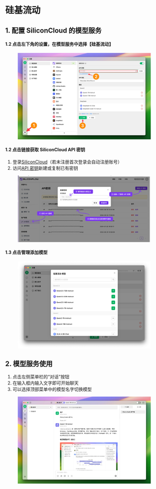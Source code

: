 # 硅基流动

## 1. 配置 SiliconCloud 的模型服务 <a href="#id-2-siliconcloud" id="id-2-siliconcloud"></a>

#### [​](https://docs.siliconflow.cn/usercases/use-siliconcloud-in-cherry-studio#2-1)1.2 点击左下角的设置，在模型服务中选择【硅基流动】 <a href="#id-2-1" id="id-2-1"></a>

<figure><img src="https://raw.githubusercontent.com/siliconflow/doc-images/refs/heads/main/1-apikey-settings.webp" alt=""><figcaption></figcaption></figure>

#### [​](https://docs.siliconflow.cn/usercases/use-siliconcloud-in-cherry-studio#2-2-siliconcloud-api)1.2 点击链接获取 SiliconCloud API 密钥 <a href="#id-2-2-siliconcloud-api" id="id-2-2-siliconcloud-api"></a>

1. 登录[SiliconCloud](https://cloud.siliconflow.cn/)（若未注册首次登录会自动注册账号）
2. 访问[API 密钥](https://cloud.siliconflow.cn/account/ak)新建或复制已有密钥

<figure><img src="https://raw.githubusercontent.com/siliconflow/doc-images/refs/heads/main/2-siliconcloud-apikey.png" alt=""><figcaption></figcaption></figure>

#### [​](https://docs.siliconflow.cn/usercases/use-siliconcloud-in-cherry-studio#2-3)1.3 点击管理添加模型 <a href="#id-2-3" id="id-2-3"></a>

<figure><img src="https://raw.githubusercontent.com/siliconflow/doc-images/refs/heads/main/3-models.png" alt=""><figcaption></figcaption></figure>

## [​](https://docs.siliconflow.cn/usercases/use-siliconcloud-in-cherry-studio#3)2. 模型服务使用 <a href="#id-3" id="id-3"></a>

1. 点击左侧菜单栏的“对话”按钮
2. 在输入框内输入文字即可开始聊天
3. 可以选择顶部菜单中的模型名字切换模型

<figure><img src="https://raw.githubusercontent.com/siliconflow/doc-images/refs/heads/main/4-chat.webp" alt=""><figcaption></figcaption></figure>
